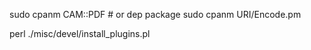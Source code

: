 sudo cpanm CAM::PDF # or dep package
sudo cpanm URI/Encode.pm

perl ./misc/devel/install_plugins.pl



